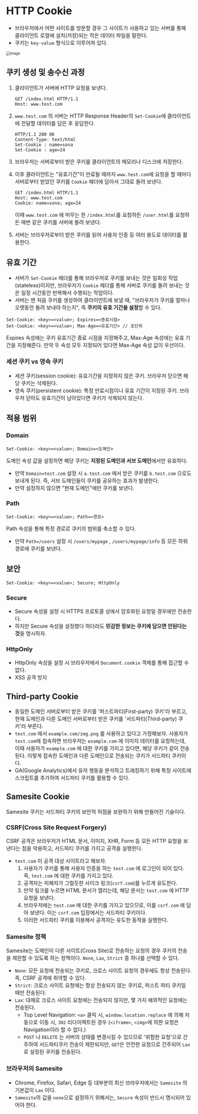 # HTTP Cookie

- 브라우저에서 어떤 사이트를 방문할 경우 그 사이트가 사용하고 있는 서버를 통해 클라이언트 로컬에 설치(저장)되는 작은 데이터 파일을 말한다. 
- 쿠키는 `key-value` 형식으로 이루어져 있다. 

<img src="https://user-images.githubusercontent.com/67703882/201508437-7de7fd8e-e08c-41d6-bbb0-b1db5b513cdd.png" alt="image" style="zoom:67%;" />

## 쿠키 생성 및 송수신 과정

1. 클라이언트가 서버에 HTTP 요청을 보낸다.

   ```http
   GET /index.html HTTP/1.1
   Host: www.test.com
   ```

2. `www.test.com` 의 서버는 HTTP Response Header의 `Set-Cookie`에 클라이언트에 전달할 데이터를 담은 후 응답한다. 

   ```http
   HTTP/1.1 200 OK
   Content-Type: text/html
   Set-Cookie : name=sona
   Set-Cookie : age=24
   ```

3. 브라우저는 서버로부터 받은 쿠키를 클라이언트의 메모리나 디스크에 저장한다.

4. 이후 클라이언트는 "유효기간"이 만료될 때까지 `www.test.com`에 요청을 할 때마다 서버로부터 받았던 쿠키를 `Cookie` 헤더에 담아서 그대로 돌려 보낸다. 

   ```http
   GET /index.html HTTP/1.1
   Host: www.test.com
   Cookie: name=sona; age=24
   ```

   이때 `www.test.com` 에 머무는 한 `/index.html`를 요청하든 `/user.html`를 요청하든 매번 같은 쿠키를 서버에 돌려 보낸다. 

5. 서버는 브라우저로부터 받은 쿠키를 읽어 사용자 인증 등 여러 용도로 데이터를 활용한다.

## 유효 기간

- 서버가 `Set-Cookie` 헤더를 통해 브라우저로 쿠키를 보내는 것은 일회성 작업(stateless)이지만, 브라우저가 `Cookie` 헤더를 통해 서버로 쿠키를 돌려 보내는 것은 일정 시간동안 반복해서 수행되는 작업이다. 
- 서버는 맨 처음 쿠키를 생성하여 클라이언트에 보낼 때, "브라우저가 쿠키를 얼마나 오랫동안 돌려 보내야 하는지", 즉 **쿠키의 유효 기간을 설정**할 수 있다. 

```
Set-Cookie: <key>=<value>; Expires=<종료시점>
Set-Cookie: <key>=<value>; Max-Age=<유효기간> // 초단위
```

Expires 속성에는 쿠키 유효기간 종료 시점을 지정해주고, Max-Age 속성에는 유효 기간을 지정해준다. 만약 두 속성 모두 지정되어 있다면 Max-Age 속성 값이 우선이다.

### 세션 쿠키 vs 영속 쿠키

- 세션 쿠키(session cookie): 유효기간을 지정하지 않은 쿠키. 브라우저 닫으면 해당 쿠키는 삭제된다.
- 영속 쿠키(persistent cookie): 특정 만료시점이나 유효 기간이 지정된 쿠키. 브라우저 닫아도 유효기간이 남아있다면 쿠키가 삭제되지 않는다. 

## 적용 범위 

### Domain

```
Set-Cookie: <key>=<value>; Domain=<도메인>
```

도메인 속성 값을 설정하면 해당 쿠키는 **지정된 도메인과 서브 도메인**에서만 유효하다. 

- 만약 `Domain=test.com` 설정 시 `a.test.com` 에서 받은 쿠키를 `b.test.com`  으로도 보내게 된다. 즉, 서브 도메인들이 쿠키를 공유하는 효과가 발생한다.
- 만약 설정하지 않으면 "현재 도메인"에만 쿠키를 보낸다.

### Path

```
Set-Cookie: <key>=<value>; Path=<경로>
```

Path 속성을 통해 특정 경로로 쿠키의 범위를 축소할 수 있다.

- 만약 `Path=/users` 설정 시 `/users/mypage` , `/users/mypage/info` 등 모든 하위 경로에 쿠키를 보낸다.

## 보안

```
Set-Cookie: <key>=<value>; Secure; HttpOnly
```

### Secure

- Secure 속성을 설정 시 HTTPS 프로토콜 상에서 암호화된 요청일 경우에만 전송한다.
- 하지만 Secure 속성을 설정했다 하더라도 **민감한 정보는 쿠키에 담으면 안된다는 것**을 명시하자.

### HttpOnly

- HttpOnly 속성을 설정 시 브라우저에서 `Document.cookie` 객체를 통해 접근할 수 없다. 
- XSS 공격 방지

## Third-party Cookie

- 동일한 도메인 서버로부터 받은 쿠키를 '퍼스트파티(First-party) 쿠키'라 부르고, 현재 도메인과 다른 도메인 서버로부터 받은 쿠키를 '서드파티(Third-party) 쿠키'라 부른다.
- `test.com` 에서 `example.com/img.png` 를 사용하고 있다고 가정해보자. 사용자가 `test.com`에 접속하면 브라우저는 `example.com` 에 이미지 데이터를 요청하는데, 이때 사용자가 `example.com` 에 대한 쿠키를 가지고 있다면, 해당 쿠키가 같이 전송된다. 이렇게 접속한 도메인과 다른 도메인으로 전송되는 쿠키가 서드파티 쿠키이다.
- GA(Google Analytics)에서 유저 행동을 분석하고 트래킹하기 위해 특정 사이트에 스크립트를 추가하여 서드파티 쿠키를 활용할 수 있다.

## Samesite Cookie

Samesite 쿠키는 서드파티 쿠키의 보안적 허점을 보완하기 위해 만들어진 기술이다. 

### CSRF(Cross Site Request Forgery)

CSRF 공격은 브라우저가 HTML 문서, 이미지, XHR, Form 등 모든 HTTP 요청을 보낸다는 점을 악용하고, 서드파티 쿠키를 가지고 공격을 실행한다.

- `test.com` 이 공격 대상 사이트라고 해보자.
  1. 사용자가 쿠키를 통해 사용자 인증을 하는 `test.com` 에 로그인이 되어 있다. 즉, `test.com` 에 대한 쿠키를 가지고 있다.
  2. 공격자는 피해자가 그럴듯한 사이크 링크(`csrf.com`)를 누르게 유도한다.
  3. 만약 링크를 누르면 HTML 문서가 열리는데, 해당 문서는 `test.com` 에 HTTP 요청을 보낸다.
  4. 브라우저에는 `test.com` 에 대한 쿠키를 가지고 있으므로, 이를 `csrf.com` 에 담아 보낸다. 이는 `csrf.com` 입장에서는 서드파티 쿠키이다.
  5. 이러한 서드파티 쿠키를 이용해서 공격자는 유도한 동작을 실행한다.

### Samesite 정책

Samesite는 도메인이 다른 사이트(Cross Site)로 전송하는 요청의 경우 쿠키의 전송을 제한할 수 있도록 하는 정책이다. `None`, `Lax`, `Strict` 중 하나를 선택할 수 있다.

- `None`: 모든 요청에 전송되는 쿠키로, 크로스 사이트 요청의 경우에도 항상 전송된다. 즉, CSRF 공격에 취약할 수 있다.
- `Strict`: 크로스 사이트 요청에는 항상 전송되지 않는 쿠키로, 퍼스트 파티 쿠키일 때만 전송된다.
- `Lax`: 대체로 크로스 사이트 요청에는 전송되지 않지만, 몇 가지 예외적인 요청에는 전송된다.
  - Top Level Navigation: `<a>` 클릭 시, `window.location.replace` 에 의해 자동으로 이동 시, `302` 리다이렉트된 경우 (`<iframe>`, `<img>`에 의한 요청은 Navigation이라 할 수 없다.)
  - `POST` 나 `DELETE` 는 서버의 상태를 변경시킬 수 있으므로 '위험한 요청'으로 간주하여 서드파티쿠키 전송이 제한되지만, `GET`은 안전한 요청으로 간주되어 `Lax`로 설정된 쿠키를 전송된다.

### 브라우저의 Samesite 

-  Chrome, Firefox, Safari, Edge 등 대부분의 최신 브라우저에서는 `Samesite` 의 기본값이 `Lax` 이다. 
- `Samesite`의 값을 `none`으로 설정하기 위해서는, `Secure` 속성이 반드시 명시되어 있어야 한다.
